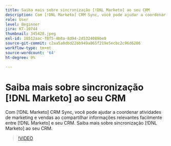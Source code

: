 ```yaml
---
title: Saiba mais sobre sincronização [!DNL Marketo] ao seu CRM
description: Com [!DNL Marketo] CRM Sync, você pode ajudar a coordenar atividades de marketing e vendas ao compartilhar informações relevantes facilmente entre [!DNL Marketo] e seu CRM. Saiba mais sobre sincronização [!DNL Marketo] ao seu CRM.
role: User
level: Beginner
jira: KT-10744
thumbnail: 345428.jpeg
exl-id: 18512aac-f8f5-4b8a-8d94-2d5324089be0
source-git-commit: c2aa5a0dbd22bb949a865f219e5ecbc2c96d6286
workflow-type: tm+mt
source-wordcount: '64'
ht-degree: 0%

---
```


# Saiba mais sobre sincronização [!DNL Marketo] ao seu CRM

Com [!DNL Marketo] CRM Sync, você pode ajudar a coordenar atividades de marketing e vendas ao compartilhar informações relevantes facilmente entre [!DNL Marketo] e seu CRM. Saiba mais sobre sincronização [!DNL Marketo] ao seu CRM.

>[!VIDEO](https://video.tv.adobe.com/v/345428/?quality=12&learn=on)
